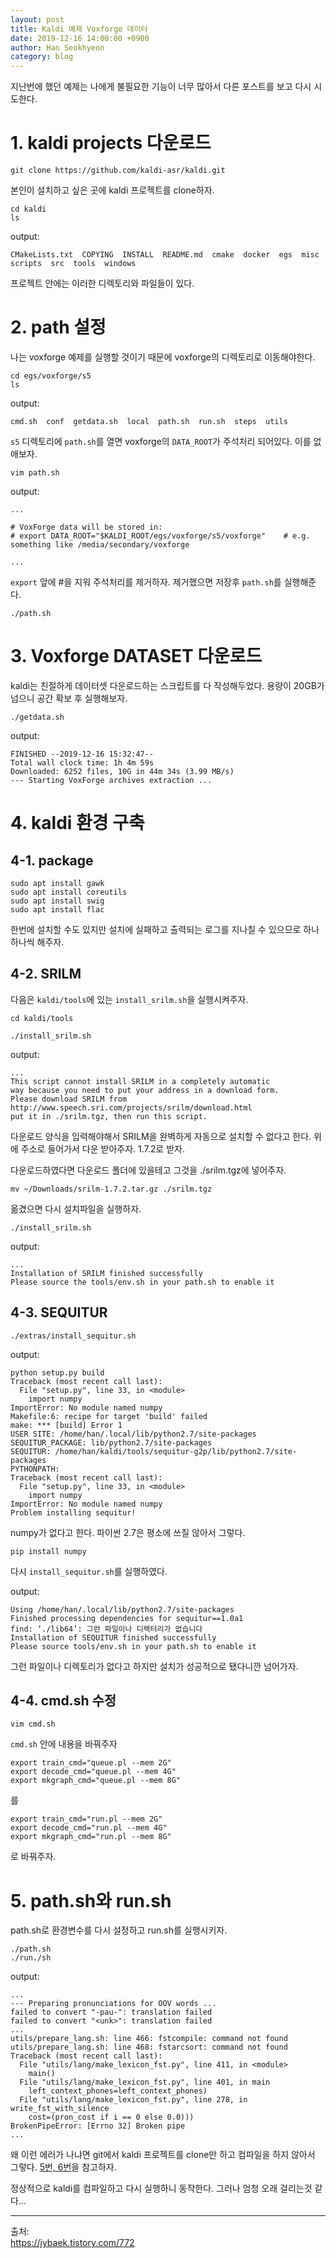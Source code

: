 ```yaml
---
layout: post
title: Kaldi 예제 Voxforge 데이터
date: 2019-12-16 14:00:00 +0900
author: Han Seokhyeon
category: blog
---
```

 
지난번에 했던 예제는 나에게 불필요한 기능이 너무 많아서 다른 포스트를 보고 다시 시도한다.

# 1. kaldi projects 다운로드
```
git clone https://github.com/kaldi-asr/kaldi.git
```

본인이 설치하고 싶은 곳에 kaldi 프로젝트를 clone하자.

```
cd kaldi
ls
```
output:
```
CMakeLists.txt  COPYING  INSTALL  README.md  cmake  docker  egs  misc  scripts  src  tools  windows
```

프로젝트 안에는 이러한 디렉토리와 파일들이 있다.

# 2. path 설정

나는 voxforge 예제를 실행할 것이기 때문에 voxforge의 디렉토리로 이동해야한다.

```
cd egs/voxforge/s5
ls
```
output:
```
cmd.sh  conf  getdata.sh  local  path.sh  run.sh  steps  utils
```

`s5` 디렉토리에 `path.sh`를 열면 voxforge의 `DATA_ROOT`가 주석처리 되어있다. 이를 없애보자.
```
vim path.sh
```
output:
```
...

# VoxForge data will be stored in:
# export DATA_ROOT="$KALDI_ROOT/egs/voxforge/s5/voxforge"    # e.g. something like /media/secondary/voxforge

...
```

`export` 앞에 #을 지워 주석처리를 제거하자. 제거했으면 저장후 `path.sh`를 실행해준다.

```
./path.sh
```

# 3. Voxforge DATASET 다운로드

kaldi는 친절하게 데이터셋 다운로드하는 스크립트를 다 작성해두었다. 용량이 20GB가 넘으니 공간 확보 후 실행해보자.

```
./getdata.sh
```

output:
```
FINISHED --2019-12-16 15:32:47--
Total wall clock time: 1h 4m 59s
Downloaded: 6252 files, 10G in 44m 34s (3.99 MB/s)
--- Starting VoxForge archives extraction ...
```

# 4. kaldi 환경 구축

## 4-1. package
```
sudo apt install gawk
sudo apt install coreutils
sudo apt install swig
sudo apt install flac
```

한번에 설치할 수도 있지만 설치에 실패하고 출력되는 로그를 지나칠 수 있으므로 하나하나씩 해주자.

## 4-2. SRILM

다음은 `kaldi/tools`에 있는 `install_srilm.sh`을 실행시켜주자.

```
cd kaldi/tools

./install_srilm.sh
```
output:
```
...
This script cannot install SRILM in a completely automatic
way because you need to put your address in a download form.
Please download SRILM from http://www.speech.sri.com/projects/srilm/download.html
put it in ./srilm.tgz, then run this script.
```

다운로드 양식을 입력해야해서 SRILM을 완벽하게 자동으로 설치할 수 없다고 한다. 위에 주소로 들어가서 다운 받아주자. 1.7.2로 받자.

다운로드하였다면 다운로드 폴더에 있을테고 그것을 ./srilm.tgz에 넣어주자.

```
mv ~/Downloads/srilm-1.7.2.tar.gz ./srilm.tgz
```

옮겼으면 다시 설치파일을 실행하자.

```
./install_srilm.sh
```

output:
```
...
Installation of SRILM finished successfully
Please source the tools/env.sh in your path.sh to enable it
```

## 4-3. SEQUITUR

```
./extras/install_sequitur.sh
```
output:
```
python setup.py build
Traceback (most recent call last):
  File "setup.py", line 33, in <module>
    import numpy
ImportError: No module named numpy
Makefile:6: recipe for target 'build' failed
make: *** [build] Error 1
USER SITE: /home/han/.local/lib/python2.7/site-packages
SEQUITUR_PACKAGE: lib/python2.7/site-packages
SEQUITUR: /home/han/kaldi/tools/sequitur-g2p/lib/python2.7/site-packages
PYTHONPATH: 
Traceback (most recent call last):
  File "setup.py", line 33, in <module>
    import numpy
ImportError: No module named numpy
Problem installing sequitur!
```

numpy가 없다고 한다. 파이썬 2.7은 평소에 쓰질 않아서 그렇다.

```
pip install numpy
```

다시 `install_sequitur.sh`를 실행하였다.

output:
```
Using /home/han/.local/lib/python2.7/site-packages
Finished processing dependencies for sequitur==1.0a1
find: ‘./lib64’: 그런 파일이나 디렉터리가 없습니다
Installation of SEQUITUR finished successfully
Please source tools/env.sh in your path.sh to enable it
```

그런 파일이나 디렉토리가 없다고 하지만 설치가 성공적으로 됐다니깐 넘어가자.

## 4-4. cmd.sh 수정

```
vim cmd.sh
```
`cmd.sh` 안에 내용을 바꿔주자

```
export train_cmd="queue.pl --mem 2G"
export decode_cmd="queue.pl --mem 4G"
export mkgraph_cmd="queue.pl --mem 8G"
```
를
```
export train_cmd="run.pl --mem 2G"
export decode_cmd="run.pl --mem 4G"
export mkgraph_cmd="run.pl --mem 8G"
```
로 바꿔주자.

# 5. path.sh와 run.sh

path.sh로 환경변수를 다시 설정하고 run.sh를 실행시키자.

```
./path.sh
./run./sh
```

output:
```
...
--- Preparing pronunciations for OOV words ...
failed to convert "-pau-": translation failed
failed to convert "<unk>": translation failed
...
utils/prepare_lang.sh: line 466: fstcompile: command not found
utils/prepare_lang.sh: line 468: fstarcsort: command not found
Traceback (most recent call last):
  File "utils/lang/make_lexicon_fst.py", line 411, in <module>
    main()
  File "utils/lang/make_lexicon_fst.py", line 401, in main
    left_context_phones=left_context_phones)
  File "utils/lang/make_lexicon_fst.py", line 278, in write_fst_with_silence
    cost=(pron_cost if i == 0 else 0.0)))
BrokenPipeError: [Errno 32] Broken pipe
...
```

왜 이런 에러가 나냐면 git에서 kaldi 프로젝트를 clone만 하고 컴파일을 하지 않아서 그렇다.
[5번, 6번](https://hanseokhyeon.github.io/kardi-tutorial/)을 참고하자.

정상적으로 kaldi를 컴파일하고 다시 실행하니 동작한다. 그러나 엄청 오래 걸리는것 같다...

---
출처:  
<https://jybaek.tistory.com/772>

